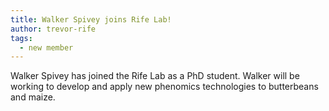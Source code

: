 ```yaml
---
title: Walker Spivey joins Rife Lab!
author: trevor-rife
tags:
  - new member
---
```


Walker Spivey has joined the Rife Lab as a PhD student. Walker will be working to develop and apply new phenomics technologies to butterbeans and maize.